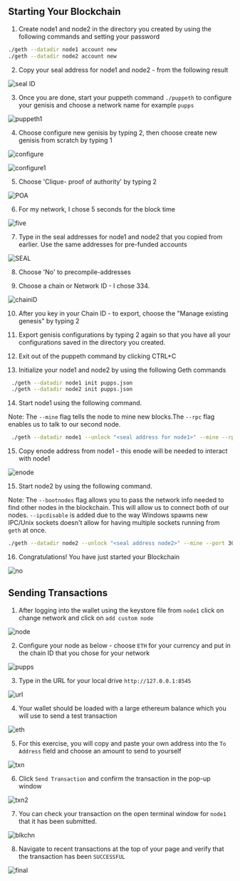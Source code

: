 
## Starting Your Blockchain

1) Create node1 and node2 in the directory you created by using the following commands and setting your password 
       
 ```bash
 ./geth --datadir node1 account new
 ./geth --datadir node2 account new
 ```
2) Copy your seal address for node1 and node2 - from the following result 

![seal ID](Images/sealID.png)

3) Once you are done, start your puppeth command `./puppeth` to configure your genisis and choose a network name for example `pupps`

![puppeth1](Images/puppeth1.png)

4) Choose configure new genisis by typing 2, then choose create new genisis from scratch by typing 1 

![configure](Images/configure.png)

![configure1](Images/configure1.png)

5) Choose 'Clique- proof of authority' by typing 2 

![POA](Images/POA.png)

6) For my network, I chose 5 seconds for the block time

![five](Images/fives.png)

7) Type in the seal addresses for node1 and node2 that you copied from earlier. Use the same addresses for pre-funded accounts 

![SEAL](Images/seal.png)

8) Choose 'No' to precompile-addresses

9) Choose a chain or Network ID - I chose 334. 

![chainiD](Images/chainID.png)

10) After you key in your Chain ID - to export, choose the "Manage existing genesis" by typing 2

11) Export genisis configurations by typing 2 again so that you have all your configurations saved in the directory you created. 

12) Exit out of the puppeth command by clicking CTRL+C

13) Initialize your node1 and node2 by using the following Geth commands
```bash
 ./geth --datadir node1 init pupps.json
 ./geth --datadir node2 init pupps.json
 ```
14) Start node1 using the following command. 

Note: The `--mine` flag tells the node to mine new blocks.The `--rpc` flag enables us to talk to our second node. 

```bash
 ./geth --datadir node1 --unlock "<seal address for node1>" --mine --rpc --allow-insecure-unlock
 ```
15) Copy enode address from node1 - this enode will be needed to interact with node1 

![enode](Images/enode.png)

15) Start node2 by using the following command. 

Note: The `--bootnodes` flag allows you to pass the network info needed to find other nodes in the blockchain. This will allow us to connect both of our nodes. `--ipcdisable` is added due to the way Windows spawns new IPC/Unix sockets doesn't allow for having multiple sockets running from `geth` at once.

```bash   
./geth --datadir node2 --unlock "<seal address node2>" --mine --port 30304 --bootnodes "<enode address>" --ipcdisable --allow-insecure-unlock
 ```    
16) Congratulations! You have just started your Blockchain 
    
![no](Images/no.png)

## Sending Transactions 

1) After logging into the wallet using the keystore file from `node1` click on change network and click on `add custom node`

![node](Images/customnode.png)

2) Configure your node as below - choose `ETH` for your currency and put in the chain ID that you chose for your network 

![pupps](Images/pupps.png)

3) Type in the URL for your local drive `http://127.0.0.1:8545`

![url](Images/uRL.png)

4) Your wallet should be loaded with a large ethereum balance which you will use to send a test transaction

![eth](Images/eth.png)

5) For this exercise, you will copy and paste your own address into the `To Address` field and choose an amount to send to yourself 

![txn](Images/txn.png)

6) Click `Send Transaction` and confirm the transaction in the pop-up window

![txn2](Images/txn2.png)

7) You can check your transaction on the open terminal window for `node1` that it has been submitted. 

![blkchn](Images/blockchain.png)

8) Navigate to recent transactions at the top of your page and verify that the transaction has been `SUCCESSFUL`

![final](Images/final.png)
